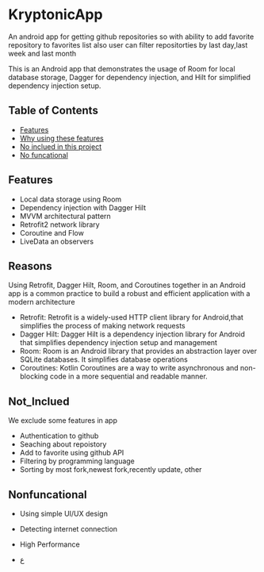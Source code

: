 # KryptonicApp

An android app for getting github repositories so with ability to add favorite repository to favorites list 
also user can filter repositorties by last day,last week and last month

This is an Android app that demonstrates the usage of Room for local database storage, Dagger for dependency injection, and Hilt for simplified dependency injection setup.

## Table of Contents

- [Features](#features)
- [Why using these features](#reasons)
- [No inclued in this project](#Not_Inclued)
- [No funcational](#Nonfuncational)
  
## Features
- Local data storage using Room
- Dependency injection with Dagger Hilt
- MVVM architectural pattern
- Retrofit2 network library
- Coroutine and Flow
- LiveData an observers

## Reasons
Using Retrofit, Dagger Hilt, Room, and Coroutines together in an Android app is a common practice to build a robust and efficient application with a modern architecture

- Retrofit: Retrofit is a widely-used HTTP client library for Android,that simplifies the process of making network requests
- Dagger Hilt: Dagger Hilt is a dependency injection library for Android that simplifies dependency injection setup and management
- Room: Room is an Android library that provides an abstraction layer over SQLite databases. It simplifies database operations
- Coroutines: Kotlin Coroutines are a way to write asynchronous and non-blocking code in a more sequential and readable manner.

## Not_Inclued
We exclude some features in app
- Authentication to github 
- Seaching about repoistory
- Add to favorite using github API
- Filtering by programming language
- Sorting by most fork,newest fork,recently update, other

## Nonfuncational
- Using simple UI/UX design
- Detecting internet connection
- High Performance
 



- ع
